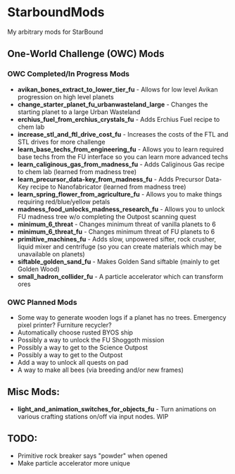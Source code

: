 # StarboundMods
My arbitrary mods for StarBound

## One-World Challenge (OWC) Mods

### OWC Completed/In Progress Mods

* **avikan_bones_extract_to_lower_tier_fu** - Allows for low level Avikan progression on high level planets
* **change_starter_planet_fu_urbanwasteland_large** - Changes the starting planet to a large Urban Wasteland
* **erchius_fuel_from_erchius_crystals_fu** - Adds Erchius Fuel recipe to chem lab
* **increase_stl_and_ftl_drive_cost_fu** - Increases the costs of the FTL and STL drives for more challenge
* **learn_base_techs_from_engineering_fu** - Allows you to learn required base techs from the FU interface so you can learn more advanced techs
* **learn_caliginous_gas_from_madness_fu** - Adds Caliginous Gas recipe to chem lab (learned from madness tree)
* **learn_precursor_data-key_from_madness_fu** - Adds Precursor Data-Key recipe to Nanofabricator (learned from madness tree)
* **learn_spring_flower_from_agriculture_fu** - Allows you to make things requiring red/blue/yellow petals
* **madness_food_unlocks_madness_research_fu** - Allows you to unlock FU madness tree w/o completing the Outpost scanning quest
* **minimum_6_threat** - Changes minimum threat of vanilla planets to 6
* **minimum_6_threat_fu** - Changes minimum threat of FU planets to 6
* **primitive_machines_fu** - Adds slow, unpowered sifter, rock crusher, liquid mixer and centrifuge (so you can create materials which may be unavailable on planets)
* **siftable_golden_sand_fu** - Makes Golden Sand siftable (mainly to get Golden Wood)
* **small_hadron_collider_fu** - A particle accelerator which can transform ores

### OWC Planned Mods

* Some way to generate wooden logs if a planet has no trees. Emergency pixel printer? Furniture recycler?
* Automatically choose rusted BYOS ship
* Possibly a way to unlock the FU Shoggoth mission
* Possibly a way to get to the Science Outpost
* Possibly a way to get to the Outpost
* Add a way to unlock all quests on pad
* A way to make all bees (via breeding and/or new frames)

## Misc Mods:

* **light_and_animation_switches_for_objects_fu** - Turn animations on various crafting stations on/off via input nodes. WIP

## TODO:

* Primitive rock breaker says "powder" when opened
* Make particle accelerator more unique
